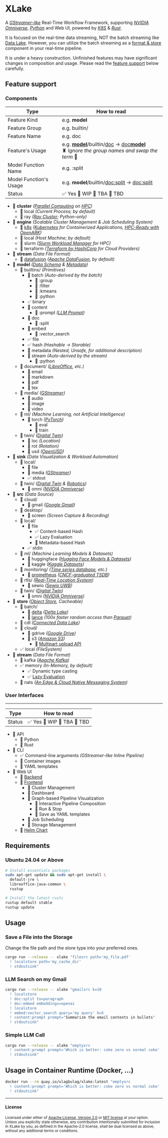 # XLake

A [_GStreamer-like_](https://gstreamer.freedesktop.org/) Real-Time Workflow Framework,
supporting [_NVIDIA Omniverse_](https://www.nvidia.com/en-us/omniverse/solutions/digital-twins/), [_Python_](https://www.python.org/) and Web UI,
powered by [_K8S_](https://kubernetes.io/) & [_Rust_](https://www.rust-lang.org/).

It is focused on the real-time data streaming, NOT the batch streaming like [Data Lake](https://en.wikipedia.org/wiki/Data_lake).
However, you can utilize the batch streaming as a [format & store](#save-a-file-into-the-storage) component in your real-time pipeline.

It is under a heavy construction.
Unfinished features may have significant changes in composition and usage.
Please read the [feature support](#feature-support) below carefully.

## Feature support

### Components

| Type                   | How to read                                                                                                                            |
| ---------------------- | -------------------------------------------------------------------------------------------------------------------------------------- |
| Feature Kind           | e.g. **model**                                                                                                                         |
| Feature Group          | e.g. builtin/                                                                                                                          |
| Feature Name           | e.g. doc                                                                                                                               |
| Feature's Usage        | e.g. <ins>**model**</ins>/builtin/<ins>doc</ins> -> <ins>doc**model**</ins> <br> ♜ _Ignore the group names and swap the term_ 🏰 </br> |
| Model Function Name    | e.g. \:split                                                                                                                           |
| Model Function's Usage | e.g. **model**/builtin/<ins>doc\:split</ins> -> <ins>doc:split</ins>                                                                   |
| Status                 | ✅ Yes 🚧 WIP 🔎 TBA 🔲 TBD                                                                                                            |

- 🔎 **cluster** _([Parallel Computing](https://en.wikipedia.org/wiki/Parallel_computing) on [HPC](https://en.wikipedia.org/wiki/High-performance_computing))_
  - 🔎 local _(Current Process; by default)_
  - 🔲 ray _([Ray Cluster](https://www.ray.io/); Python-only)_
- 🔎 **engine** _(Scalable Cluster Management & Job Scheduling System)_
  - 🔲 [k8s](https://github.com/kube-rs/kube) _([Kubernetes](https://kubernetes.io/) for Containerized Applications, [HPC-Ready with OpenARK](https://github.com/ulagbulag/openark))_
  - 🔎 local _(Host Machine; by default)_
  - 🔲 slurm _([Slurm Workload Manager](https://slurm.schedmd.com/) for HPC)_
  - 🔲 terraform _([Terraform by HashiCorp](https://www.terraform.io/) for Cloud Providers)_
- 🚧 **stream** _(Data File Format)_
  - 🚧 [datafusion](https://github.com/apache/datafusion) _([Apache DataFusion](https://datafusion.apache.org/), by default)_
- 🚧 **model** _([Data Schema](https://en.wikipedia.org/wiki/Database_schema) & [Metadata](https://en.wikipedia.org/wiki/Metadata))_
  - 🚧 builtins/ _(Primitives)_
    - 🔎 batch _(Auto-derived by the batch)_
      - 🔲 :group
      - 🔲 :filter
      - 🔲 :kmeans
      - 🔎 :python
    - ✅ binary
    - 🔎 content
      - 🔎 :prompt _([LLM Prompt](https://openai.com/index/chatgpt/))_
    - 🚧 doc
      - 🔲 :split
    - 🔲 embed
      - 🔲 :vector_search
    - ✅ file
    - ✅ hash _(Hashable -> Storable)_
    - 🔲 metadata _(Nested, Unsafe, for additional description)_
    - 🔎 stream _(Auto-derived by the stream)_
      - 🔎 :python
  - 🔲 document/ _([LibreOffice](https://www.libreoffice.org/), etc.)_
    - 🔲 email
    - 🔲 markdown
    - 🔲 pdf
    - 🔲 tex
  - 🔲 media/ _([GStreamer](https://gstreamer.freedesktop.org/))_
    - 🔲 audio
    - 🔲 image
    - 🔲 video
  - 🔲 ml/ _(Machine Learning, not Artificial Intelligence)_
    - 🔲 torch _([PyTorch](https://pytorch.org/))_
      - 🔲 eval
      - 🔲 train
  - 🔲 twin/ _([Digital Twin](https://en.wikipedia.org/wiki/Digital_twin))_
    - 🔲 loc _(Location)_
    - 🔲 rot _(Rotation)_
    - 🔲 usd _([OpenUSD](https://openusd.org/release/index.html))_
- 🚧 **sink** _(Data Visualization & Workload Automation)_
  - 🚧 local/
    - 🔲 file
    - 🔲 media _([GStreamer](https://gstreamer.freedesktop.org/))_
    - ✅ stdout
  - 🔲 twin/ _([Digital Twin](https://en.wikipedia.org/wiki/Digital_twin) & [Robotics](https://en.wikipedia.org/wiki/Robotics))_
    - 🔲 omni _([NVIDIA Omniverse](https://www.nvidia.com/en-us/omniverse/))_
- 🚧 **src** _(Data Source)_
  - 🔲 cloud/
    - 🔲 gmail _([Google Gmail](https://mail.google.com))_
  - 🔲 desktop/
    - 🔲 screen _(Screen Capture & Recording)_
  - 🚧 local/
    - 🚧 file
      - ✅ Content-based Hash
      - ✅ Lazy Evaluation
      - 🔲 Metadata-based Hash
    - ✅ stdin
  - 🔲 ml/ _(Machine Learning Models & Datasets)_
    - 🔲 huggingface _([Hugging Face Models & Datasets](https://huggingface.co/))_
    - 🔲 kaggle _([Kaggle Datasets](https://www.kaggle.com/))_
  - 🔲 monitoring/ _([Time series database](https://en.wikipedia.org/wiki/Time_series_database), etc.)_
    - 🔲 [prometheus](https://github.com/prometheus/client_rust) _([CNCF-graduated TSDB](https://mail.google.com))_
  - 🔲 rtls/ _([Real-Time Location System](https://en.wikipedia.org/wiki/Real-time_locating_system))_
    - 🔲 sewio _([Sewio UWB](https://www.sewio.net/))_
  - 🔲 twin/ _([Digital Twin](https://en.wikipedia.org/wiki/Digital_twin))_
    - 🔲 omni _([NVIDIA Omniverse](https://www.nvidia.com/en-us/omniverse/))_
- 🚧 **store** _([Object Store](https://docs.rs/object_store/latest/object_store/trait.ObjectStore.html), Cacheable)_
  - 🔲 batch/
    - 🔲 [delta](https://github.com/delta-io/delta-rs) _([Delta Lake](https://delta.io/))_
    - 🔲 [lance](https://github.com/lancedb/lance) _(100x faster random access than [Parquet](https://parquet.apache.org/))_
  - 🔲 cdl _([Connected Data Lake](https://github.com/SmartX-Team/connected-data-lake))_
  - 🔲 cloud/
    - 🔲 gdrive _([Google Drive](https://workspace.google.com/products/drive/))_
    - 🔲 s3 _([Amazon S3](https://aws.amazon.com/ko/s3/))_
      - 🔲 [Multipart upload API](https://docs.rs/object_store/latest/object_store/multipart/trait.MultipartStore.html)
  - ✅ local _(FileSystem)_
- 🚧 **stream** _(Data File Format)_
  - 🔲 kafka _([Apache Kafka](https://kafka.apache.org/))_
  - ✅ memory _(In-Memory, by default)_
    - ✅ Dynamic type casting
    - ✅ [Lazy Evaluation](https://en.wikipedia.org/wiki/Lazy_evaluation)
  - 🔲 nats _([An Edge & Cloud Native Messaging System](https://nats.io/))_

### User Interfaces

---

| Type   | How to read                 |
| ------ | --------------------------- |
| Status | ✅ Yes 🚧 WIP 🔎 TBA 🔲 TBD |

- 🔎 API
  - 🔲 Python
  - 🔎 Rust
- 🚧 CLI
  - ✅ Command-line arguments _(GStreamer-like Inline Pipeline)_
  - 🔎 Container images
  - 🔲 YAML templates
- 🔎 Web UI
  - 🔎 [Backend](https://actix.rs/)
  - 🔲 [Frontend](https://github.com/ulagbulag/cassette)
    - 🔲 Cluster Management
    - 🔲 Dashboard
    - 🔲 Graph-based Pipeline Visualization
      - 🔲 Interactive Pipeline Composition
      - 🔲 Run & Stop
      - 🔲 Save as YAML templates
    - 🔲 Job Scheduling
    - 🔲 Storage Management
  - 🔲 [Helm Chart](https://helm.sh/)

## Requirements

### Ubuntu 24.04 or Above

```bash
# Install essentials packages
sudo apt-get update && sudo apt-get install \
  default-jre \
  libreoffice-java-common \
  rustup

# Install the latest rustc
rustup default stable
rustup update
```

## Usage

### Save a File into the Storage

Change the file path and the store type into your preferred ones.

```bash
cargo run --release -- xlake "filesrc path='my_file.pdf'
  ! localstore path='my_cache_dir'
  ! stdoutsink"
```

### LLM Search on my Gmail

```bash
cargo run --release -- xlake "gmailsrc k=10
  ! localstore
  ! doc:split to=paragraph
  ! doc:embed embeddings=openai
  ! localstore
  ! embed:vector_search query='my query' k=5
  ! content:prompt prompt="Summarize the email contents in bullets"
  ! stdoutsink"
```

### Simple LLM Call

```bash
cargo run --release -- xlake "emptysrc
  ! content:prompt prompt='Which is better: coke zero vs normal coke'
  ! stdoutsink"
```

## Usage in Container Runtime (Docker, ...)

```bash
docker run --rm quay.io/ulagbulag/xlake:latest "emptysrc
  ! content:prompt prompt='Which is better: coke zero vs normal coke'
  ! stdoutsink"
```

---

#### License

<sup>
Licensed under either of <a href="LICENSE-APACHE">Apache License, Version
2.0</a> or <a href="LICENSE-MIT">MIT license</a> at your option.
</sup>

<br>

<sub>
Unless you explicitly state otherwise, any contribution intentionally submitted
for inclusion in XLake by you, as defined in the Apache-2.0 license, shall be
dual licensed as above, without any additional terms or conditions.
</sub>
